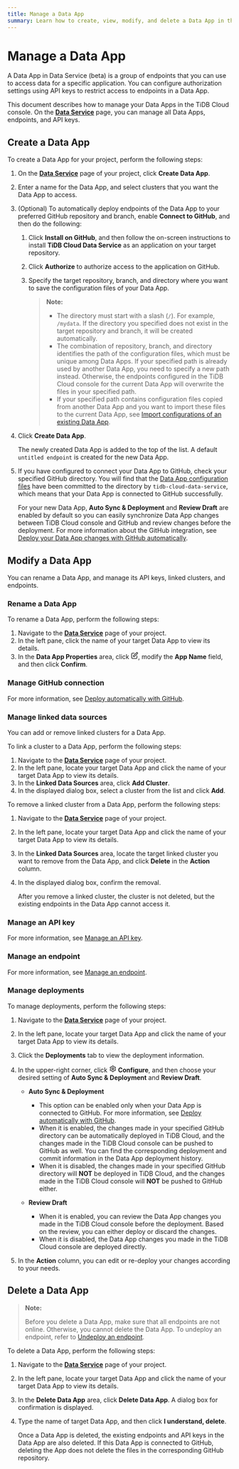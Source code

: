 ```yaml
---
title: Manage a Data App
summary: Learn how to create, view, modify, and delete a Data App in the TiDB Cloud console.
---
```


# Manage a Data App

A Data App in Data Service (beta) is a group of endpoints that you can use to access data for a specific application. You can configure authorization settings using API keys to restrict access to endpoints in a Data App.

This document describes how to manage your Data Apps in the TiDB Cloud console. On the [**Data Service**](https://tidbcloud.com/console/data-service) page, you can manage all Data Apps, endpoints, and API keys.

## Create a Data App

To create a Data App for your project, perform the following steps:

1. On the [**Data Service**](https://tidbcloud.com/console/data-service) page of your project, click **Create Data App**.
2. Enter a name for the Data App, and select clusters that you want the Data App to access.
3. (Optional) To automatically deploy endpoints of the Data App to your preferred GitHub repository and branch, enable **Connect to GitHub**, and then do the following:

    1. Click **Install on GitHub**, and then follow the on-screen instructions to install **TiDB Cloud Data Service** as an application on your target repository.
    2. Click **Authorize** to authorize access to the application on GitHub.
    3. Specify the target repository, branch, and directory where you want to save the configuration files of your Data App.

        > **Note:**
        >
        > - The directory must start with a slash (`/`). For example, `/mydata`. If the directory you specified does not exist in the target repository and branch, it will be created automatically.
        > - The combination of repository, branch, and directory identifies the path of the configuration files, which must be unique among Data Apps. If your specified path is already used by another Data App, you need to specify a new path instead. Otherwise, the endpoints configured in the TiDB Cloud console for the current Data App will overwrite the files in your specified path.
        > - If your specified path contains configuration files copied from another Data App and you want to import these files to the current Data App, see [Import configurations of an existing Data App](/tidb-cloud/data-service-manage-github-connection.md#import-configurations-of-an-existing-data-app).

4. Click **Create Data App**.

    The newly created Data App is added to the top of the list. A default `untitled endpoint` is created for the new Data App.

5. If you have configured to connect your Data App to GitHub, check your specified GitHub directory. You will find that the [Data App configuration files](/tidb-cloud/data-service-app-config-files.md) have been committed to the directory by `tidb-cloud-data-service`, which means that your Data App is connected to GitHub successfully.

    For your new Data App, **Auto Sync & Deployment** and **Review Draft** are enabled by default so you can easily synchronize Data App changes between TiDB Cloud console and GitHub and review changes before the deployment. For more information about the GitHub integration, see [Deploy your Data App changes with GitHub automatically](/tidb-cloud/data-service-manage-github-connection.md).

## Modify a Data App

You can rename a Data App, and manage its API keys, linked clusters, and endpoints.

### Rename a Data App

To rename a Data App, perform the following steps:

1. Navigate to the [**Data Service**](https://tidbcloud.com/console/data-service) page of your project.
2. In the left pane, click the name of your target Data App to view its details.
3. In the **Data App Properties** area, click <svg width="16" height="16" viewBox="0 0 24 24" fill="none" xmlns="http://www.w3.org/2000/svg" color="gray.1"><path d="M11 3.99998H6.8C5.11984 3.99998 4.27976 3.99998 3.63803 4.32696C3.07354 4.61458 2.6146 5.07353 2.32698 5.63801C2 6.27975 2 7.11983 2 8.79998V17.2C2 18.8801 2 19.7202 2.32698 20.362C2.6146 20.9264 3.07354 21.3854 3.63803 21.673C4.27976 22 5.11984 22 6.8 22H15.2C16.8802 22 17.7202 22 18.362 21.673C18.9265 21.3854 19.3854 20.9264 19.673 20.362C20 19.7202 20 18.8801 20 17.2V13M7.99997 16H9.67452C10.1637 16 10.4083 16 10.6385 15.9447C10.8425 15.8957 11.0376 15.8149 11.2166 15.7053C11.4184 15.5816 11.5914 15.4086 11.9373 15.0627L21.5 5.49998C22.3284 4.67156 22.3284 3.32841 21.5 2.49998C20.6716 1.67156 19.3284 1.67155 18.5 2.49998L8.93723 12.0627C8.59133 12.4086 8.41838 12.5816 8.29469 12.7834C8.18504 12.9624 8.10423 13.1574 8.05523 13.3615C7.99997 13.5917 7.99997 13.8363 7.99997 14.3255V16Z" stroke="currentColor" stroke-width="2" stroke-linecap="round" stroke-linejoin="round"></path></svg>, modify the **App Name** field, and then click **Confirm**.

### Manage GitHub connection

For more information, see [Deploy automatically with GitHub](/tidb-cloud/data-service-manage-github-connection.md).

### Manage linked data sources

You can add or remove linked clusters for a Data App.

To link a cluster to a Data App, perform the following steps:

1. Navigate to the [**Data Service**](https://tidbcloud.com/console/data-service) page of your project.
2. In the left pane, locate your target Data App and click the name of your target Data App to view its details.
3. In the **Linked Data Sources** area, click **Add Cluster**.
4. In the displayed dialog box, select a cluster from the list and click **Add**.

To remove a linked cluster from a Data App, perform the following steps:

1. Navigate to the [**Data Service**](https://tidbcloud.com/console/data-service) page of your project.
2. In the left pane, locate your target Data App and click the name of your target Data App to view its details.
3. In the **Linked Data Sources** area, locate the target linked cluster you want to remove from the Data App, and click **Delete** in the **Action** column.
4. In the displayed dialog box, confirm the removal.

    After you remove a linked cluster, the cluster is not deleted, but the existing endpoints in the Data App cannot access it.

### Manage an API key

For more information, see [Manage an API key](/tidb-cloud/data-service-api-key.md).

### Manage an endpoint

For more information, see [Manage an endpoint](/tidb-cloud/data-service-manage-endpoint.md).

### Manage deployments

To manage deployments, perform the following steps:

1. Navigate to the [**Data Service**](https://tidbcloud.com/console/data-service) page of your project.
2. In the left pane, locate your target Data App and click the name of your target Data App to view its details.
3. Click the **Deployments** tab to view the deployment information.
4. In the upper-right corner, click <svg width="16" height="16" viewBox="0 0 24 24" fill="none" xmlns="http://www.w3.org/2000/svg"><path d="M9.3951 19.3711L9.97955 20.6856C10.1533 21.0768 10.4368 21.4093 10.7958 21.6426C11.1547 21.8759 11.5737 22.0001 12.0018 22C12.4299 22.0001 12.8488 21.8759 13.2078 21.6426C13.5667 21.4093 13.8503 21.0768 14.024 20.6856L14.6084 19.3711C14.8165 18.9047 15.1664 18.5159 15.6084 18.26C16.0532 18.0034 16.5678 17.8941 17.0784 17.9478L18.5084 18.1C18.9341 18.145 19.3637 18.0656 19.7451 17.8713C20.1265 17.6771 20.4434 17.3763 20.6573 17.0056C20.8715 16.635 20.9735 16.2103 20.9511 15.7829C20.9286 15.3555 20.7825 14.9438 20.5307 14.5978L19.684 13.4344C19.3825 13.0171 19.2214 12.5148 19.224 12C19.2239 11.4866 19.3865 10.9864 19.6884 10.5711L20.5351 9.40778C20.787 9.06175 20.933 8.65007 20.9555 8.22267C20.978 7.79528 20.8759 7.37054 20.6618 7C20.4479 6.62923 20.131 6.32849 19.7496 6.13423C19.3681 5.93997 18.9386 5.86053 18.5129 5.90556L17.0829 6.05778C16.5722 6.11141 16.0577 6.00212 15.6129 5.74556C15.17 5.48825 14.82 5.09736 14.6129 4.62889L14.024 3.31444C13.8503 2.92317 13.5667 2.59072 13.2078 2.3574C12.8488 2.12408 12.4299 1.99993 12.0018 2C11.5737 1.99993 11.1547 2.12408 10.7958 2.3574C10.4368 2.59072 10.1533 2.92317 9.97955 3.31444L9.3951 4.62889C9.18803 5.09736 8.83798 5.48825 8.3951 5.74556C7.95032 6.00212 7.43577 6.11141 6.9251 6.05778L5.49066 5.90556C5.06499 5.86053 4.6354 5.93997 4.25397 6.13423C3.87255 6.32849 3.55567 6.62923 3.34177 7C3.12759 7.37054 3.02555 7.79528 3.04804 8.22267C3.07052 8.65007 3.21656 9.06175 3.46844 9.40778L4.3151 10.5711C4.61704 10.9864 4.77964 11.4866 4.77955 12C4.77964 12.5134 4.61704 13.0137 4.3151 13.4289L3.46844 14.5922C3.21656 14.9382 3.07052 15.3499 3.04804 15.7773C3.02555 16.2047 3.12759 16.6295 3.34177 17C3.55589 17.3706 3.8728 17.6712 4.25417 17.8654C4.63554 18.0596 5.06502 18.1392 5.49066 18.0944L6.92066 17.9422C7.43133 17.8886 7.94587 17.9979 8.39066 18.2544C8.83519 18.511 9.18687 18.902 9.3951 19.3711Z" stroke="currentColor" stroke-width="2" stroke-linecap="round" stroke-linejoin="round"></path><path d="M12 15C13.6568 15 15 13.6569 15 12C15 10.3431 13.6568 9 12 9C10.3431 9 8.99998 10.3431 8.99998 12C8.99998 13.6569 10.3431 15 12 15Z" stroke="currentColor" stroke-width="2" stroke-linecap="round" stroke-linejoin="round"></path></svg> **Configure**, and then choose your desired setting of **Auto Sync & Deployment** and **Review Draft**.

    - **Auto Sync & Deployment**

        - This option can be enabled only when your Data App is connected to GitHub. For more information, see [Deploy automatically with GitHub](/tidb-cloud/data-service-manage-github-connection.md).
        - When it is enabled, the changes made in your specified GitHub directory can be automatically deployed in TiDB Cloud, and the changes made in the TiDB Cloud console can be pushed to GitHub as well. You can find the corresponding deployment and commit information in the Data App deployment history.
        - When it is disabled, the changes made in your specified GitHub directory will **NOT** be deployed in TiDB Cloud, and the changes made in the TiDB Cloud console will **NOT** be pushed to GitHub either.

    - **Review Draft**

        - When it is enabled, you can review the Data App changes you made in the TiDB Cloud console before the deployment. Based on the review, you can either deploy or discard the changes.
        - When it is disabled, the Data App changes you made in the TiDB Cloud console are deployed directly.

5. In the **Action** column, you can edit or re-deploy your changes according to your needs.

## Delete a Data App

> **Note:**
>
> Before you delete a Data App, make sure that all endpoints are not online. Otherwise, you cannot delete the Data App. To undeploy an endpoint, refer to [Undeploy an endpoint](/tidb-cloud/data-service-manage-endpoint.md#undeploy-an-endpoint).

To delete a Data App, perform the following steps:

1. Navigate to the [**Data Service**](https://tidbcloud.com/console/data-service) page of your project.
2. In the left pane, locate your target Data App and click the name of your target Data App to view its details.
3. In the **Delete Data App** area, click **Delete Data App**. A dialog box for confirmation is displayed.
4. Type the name of target Data App, and then click **I understand, delete**.

    Once a Data App is deleted, the existing endpoints and API keys in the Data App are also deleted. If this Data App is connected to GitHub, deleting the App does not delete the files in the corresponding GitHub repository.

